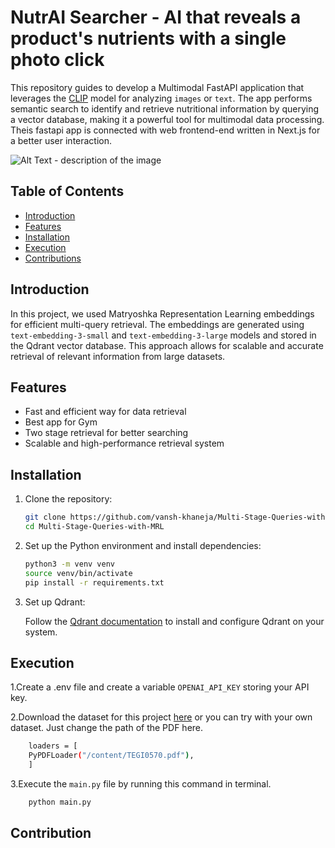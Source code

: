 # NutrAI Searcher - AI that reveals a product's nutrients with a single photo click
This repository guides to develop a Multimodal FastAPI application that leverages the [CLIP](https://openai.com/index/clip/) model for analyzing ```images``` or ```text```. The app performs semantic search to identify and retrieve nutritional information by querying a vector database, making it a powerful tool for multimodal data processing. Theis fastapi app is connected with web frontend-end written in Next.js for a better user interaction.

![Alt Text - description of the image](https://github.com/vansh-khaneja/NutrAI-Searcher-FastAPI/blob/main/sample.png?raw=true)

## Table of Contents

- [Introduction](#introduction)
- [Features](#features)
- [Installation](#installation)
- [Execution](#execution)
- [Contributions](#contributions)

## Introduction

In this project, we used Matryoshka Representation Learning embeddings for efficient multi-query retrieval. The embeddings are generated using `text-embedding-3-small` and `text-embedding-3-large` models and stored in the Qdrant vector database. This approach allows for scalable and accurate retrieval of relevant information from large datasets.

## Features

- Fast and efficient way for data retrieval
- Best app for Gym 
- Two stage retrieval for better searching
- Scalable and high-performance retrieval system

## Installation

1. Clone the repository:

    ```sh
    git clone https://github.com/vansh-khaneja/Multi-Stage-Queries-with-MRL
    cd Multi-Stage-Queries-with-MRL
    ```

2. Set up the Python environment and install dependencies:

    ```sh
    python3 -m venv venv
    source venv/bin/activate
    pip install -r requirements.txt
    ```

3. Set up Qdrant:

    Follow the [Qdrant documentation](https://qdrant.tech/documentation/) to install and configure Qdrant on your system.

## Execution
1.Create a .env file and create a variable ```OPENAI_API_KEY``` storing your API key.


2.Download the dataset for this project [here](https://run.unl.pt/bitstream/10362/135618/1/TEGI0570.pdf) or you can try with your own dataset. Just change the path of the PDF here.

```sh
    loaders = [
    PyPDFLoader("/content/TEGI0570.pdf"),
    ]
```


3.Execute the ```main.py``` file by running this command in terminal.

```sh
    python main.py
```

## Contribution


